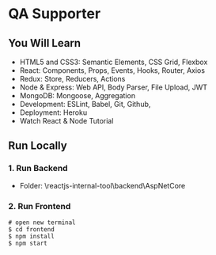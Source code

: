 # QA Supporter

## You Will Learn

- HTML5 and CSS3: Semantic Elements, CSS Grid, Flexbox
- React: Components, Props, Events, Hooks, Router, Axios
- Redux: Store, Reducers, Actions
- Node & Express: Web API, Body Parser, File Upload, JWT
- MongoDB: Mongoose, Aggregation
- Development: ESLint, Babel, Git, Github,
- Deployment: Heroku
- Watch React & Node Tutorial

## Run Locally

### 1. Run Backend
- Folder: \reactjs-internal-tool\backend\AspNetCore

### 2. Run Frontend

```
# open new terminal
$ cd frontend
$ npm install
$ npm start
```